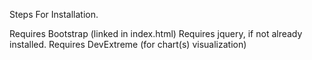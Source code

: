 Steps For Installation.

Requires Bootstrap (linked in index.html)
Requires jquery, if not already installed.
Requires DevExtreme (for chart(s) visualization)
